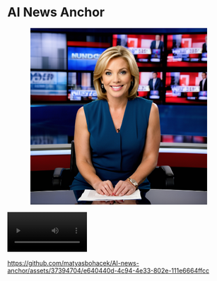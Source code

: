 # AI News Anchor

<p align="center">
  <img src='image.png' width="400">
</p>

<video src='https://github-production-user-asset-6210df.s3.amazonaws.com/37394704/263836012-e640440d-4c94-4e33-802e-111e6664ffcc.mov' width=180></video>


https://github.com/matyasbohacek/AI-news-anchor/assets/37394704/e640440d-4c94-4e33-802e-111e6664ffcc

